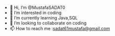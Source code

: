 - 👋 Hi, I’m @MustafaSADAT0
- 👀 I’m interested in coding
- 🌱 I’m currently learning Java,SQL
- 💞️ I’m looking to collaborate on coding
- 📫 How to reach me :sadat61mustafa@gmail.com

<!---
MustafaSADAT0/MustafaSADAT0 is a ✨ special ✨ repository because its `README.md` (this file) appears on your GitHub profile.
You can click the Preview link to take a look at your changes.
--->
